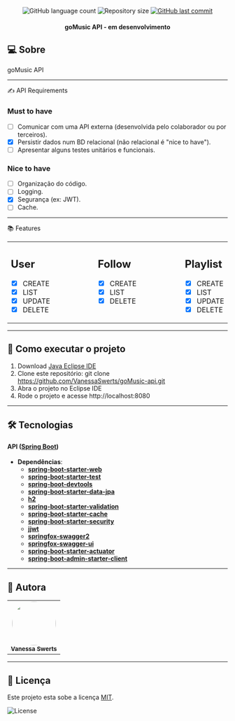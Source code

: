 <p align="center">
  <img alt="GitHub language count" src="https://img.shields.io/github/languages/count/vanessaswerts/goMusic-api">

  <img alt="Repository size" src="https://img.shields.io/github/repo-size/vanessaswerts/goMusic-api">
  
  <a href="https://github.com/vanessaswerts/goMusic-api/commits/master">
    <img alt="GitHub last commit" src="https://img.shields.io/github/last-commit/vanessaswerts/goMusic-api">
  </a>
</p>

<h4 align="center"> 
	goMusic API - em desenvolvimento 
</h4>

## 💻 Sobre 

goMusic API 

-----

✍️ API Requirements

### Must to have
- [ ] Comunicar com uma API externa (desenvolvida pelo colaborador ou por terceiros).
- [x] Persistir dados num BD relacional (não relacional é "nice to have").
- [ ] Apresentar alguns testes unitários e funcionais.

### Nice to have
- [ ] Organização do código.
- [ ] Logging.
- [x] Segurança (ex: JWT).
- [ ] Cache.

-----

📚 Features

  <table border="0" width="100%"
  >
  <tr>

  <td width="40%" valign="top" border="0">

  ## User
  - [x] CREATE
  - [x] LIST
  - [x] UPDATE
  - [x] DELETE

  </td>
  <td width="40%" valign="top">

  ## Follow
  - [x] CREATE
  - [x] LIST
  - [x] DELETE

  </td>
  <td width="40%" valign="top">

  ## Playlist
  - [x] CREATE
  - [x] LIST
  - [x] UPDATE
  - [x] DELETE
  </td>

  </td>

</tr>
</table>

-----

## 🚀 Como executar o projeto

1. Download [Java Eclipse IDE](https://www.eclipse.org/downloads/)
2. Clone este repositório: git clone https://github.com/VanessaSwerts/goMusic-api.git
3. Abra o projeto no Eclipse IDE
5. Rode o projeto e acesse http://localhost:8080

-----

## 🛠 Tecnologias

#### **API**  ([Spring Boot](https://spring.io/projects/spring-boot))

- **Dependências**:
  -   **[spring-boot-starter-web](https://mvnrepository.com/artifact/org.springframework.boot/spring-boot-starter-web)**
  -   **[spring-boot-starter-test](https://mvnrepository.com/artifact/org.springframework.boot/spring-boot-starter-test)**
  -   **[spring-boot-devtools](https://mvnrepository.com/artifact/org.springframework.boot/spring-boot-devtools)**
  -   **[spring-boot-starter-data-jpa](https://mvnrepository.com/artifact/org.springframework.boot/spring-boot-starter-data-jpa)**
  -   **[h2](https://mvnrepository.com/artifact/com.h2database/h2)**
  -   **[spring-boot-starter-validation](https://mvnrepository.com/artifact/org.springframework.boot/spring-boot-starter-validation)**
  -   **[spring-boot-starter-cache](https://mvnrepository.com/artifact/org.springframework.boot/spring-boot-starter-cache)**
  -   **[spring-boot-starter-security](https://mvnrepository.com/artifact/org.springframework.boot/spring-boot-starter-security)**
  -   **[jjwt](https://mvnrepository.com/artifact/io.jsonwebtoken/jjwt)**
  -   **[springfox-swagger2](https://mvnrepository.com/artifact/io.springfox/springfox-swagger2)**
  -   **[springfox-swagger-ui](https://mvnrepository.com/artifact/io.springfox/springfox-swagger-ui)**  
  -   **[spring-boot-starter-actuator](https://mvnrepository.com/artifact/org.springframework.boot/spring-boot-starter-actuator)**
  -   **[spring-boot-admin-starter-client](https://mvnrepository.com/artifact/de.codecentric/spring-boot-admin-starter-client)**

---

## 🦸 Autora

<table>
  <tr>   
    <td align="center"><a href="https://github.com/vanessaSwerts/"><img style="border-radius: 50%;" src="https://avatars2.githubusercontent.com/u/57146734?v=4" width="100px;" alt=""/><br /><sub><b>Vanessa Swerts</b></sub></a></td>  
  </tr>
</table>

---

## 📝 Licença

Este projeto esta sobe a licença [MIT](./LICENSE).

   <img alt="License" src="https://img.shields.io/badge/license-MIT-brightgreen">  

